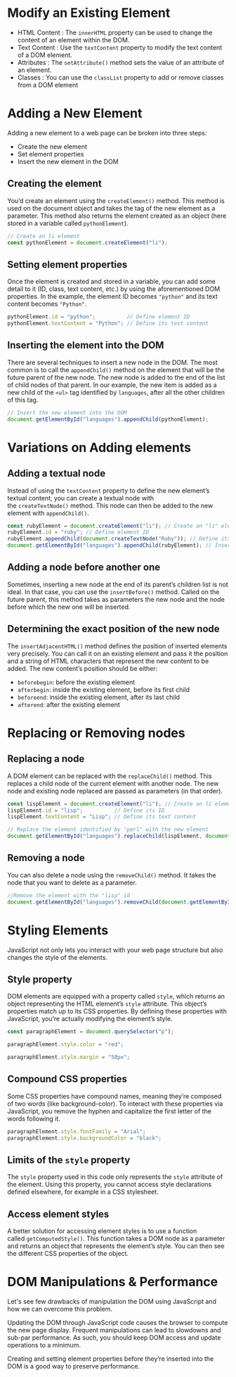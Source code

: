 # Modify an Existing Element
- HTML Content : The `innerHTML` property can be used to change the content of an element within the DOM.
- Text Content : Use the `textContent` property to modify the text content of a DOM element.
- Attributes : The `setAttribute()` method sets the value of an attribute of an element.
- Classes : You can use the `classList` property to add or remove classes from a DOM element

# Adding a New Element
Adding a new element to a web page can be broken into three steps:

- Create the new element
- Set element properties
- Insert the new element in the DOM

## Creating the element
You’d create an element using the `createElement()` method. This method is used on the document object and takes the tag of the new element as a parameter. This method also returns the element created as an object (here stored in a variable called `pythonElement`).

```javascript
// Create an li element
const pythonElement = document.createElement("li");
```

## Setting element properties
Once the element is created and stored in a variable, you can add some detail to it (ID, class, text content, etc.) by using the aforementioned DOM properties. In the example, the element ID becomes `"python"` and its text content becomes `"Python"`.

```javascript
pythonElement.id = "python";          // Define element ID 
pythonElement.textContent = "Python"; // Define its text content
```

## Inserting the element into the DOM
There are several techniques to insert a new node in the DOM. The most common is to call the `appendChild()` method on the element that will be the future parent of the new node. The new node is added to the end of the list of child nodes of that parent. In our example, the new item is added as a new child of the `<ul>` tag identified by `languages`, after all the other children of this tag.

```javascript
// Insert the new element into the DOM
document.getElementById("languages").appendChild(pythonElement);
```

# Variations on Adding elements
## Adding a textual node
Instead of using the `textContent` property to define the new element’s textual content, you can create a textual node with the `createTextNode()` method. This node can then be added to the new element with `appendChild()`.

```javascript
const rubyElement = document.createElement("li"); // Create an "li" element
rubyElement.id = "ruby"; // Define element ID
rubyElement.appendChild(document.createTextNode("Ruby")); // Define its text content
document.getElementById("languages").appendChild(rubyElement); // Insert the new element into the DOM
```

## Adding a node before another one
Sometimes, inserting a new node at the end of its parent’s children list is not ideal. In that case, you can use the `insertBefore()` method. Called on the future parent, this method takes as parameters the new node and the node before which the new one will be inserted.

## Determining the exact position of the new node
The `insertAdjacentHTML()` method defines the position of inserted elements very precisely. You can call it on an existing element and pass it the position and a string of HTML characters that represent the new content to be added. The new content’s position should be either:
- `beforebegin`: before the existing element
- `afterbegin`: inside the existing element, before its first child
- `beforeend`: inside the existing element, after its last child
- `afterend`: after the existing element

# Replacing or Removing nodes
## Replacing a node
A DOM element can be replaced with the `replaceChild()` method. This replaces a child node of the current element with another node. The new node and existing node replaced are passed as parameters (in that order).  
```javascript
const lispElement = document.createElement("li"); // Create an li element
lispElement.id = "lisp";          // Define its ID
lispElement.textContent = "Lisp"; // Define its text content

// Replace the element identified by "perl" with the new element
document.getElementById("languages").replaceChild(lispElement, document.getElementById("perl"));
```

## Removing a node
You can also delete a node using the `removeChild()` method. It takes the node that you want to delete as a parameter.

```javascript
//Remove the element with the "lisp" id
document.getElementById("languages").removeChild(document.getElementById("lisp"));
```

# Styling Elements
JavaScript not only lets you interact with your web page structure but also changes the style of the elements. 
## Style property
DOM elements are equipped with a property called `style`, which returns an object representing the HTML element’s `style` attribute. This object’s properties match up to its CSS properties. By defining these properties with JavaScript, you’re actually modifying the element’s style.

```javascript
const paragraphElement = document.querySelector("p");

paragraphElement.style.color = "red";

paragraphElement.style.margin = "50px";
```
## Compound CSS properties
Some CSS properties have compound names, meaning they’re composed of two words (like background-color). To interact with these properties via JavaScript, you remove the hyphen and capitalize the first letter of the words following it.

```javascript
paragraphElement.style.fontFamily = "Arial";
paragraphElement.style.backgroundColor = "black";
```

## Limits of the `style` property
The `style` property used in this code only represents the `style` attribute of the element. Using this property, you cannot access style declarations defined elsewhere, for example in a CSS stylesheet.

## Access element styles
A better solution for accessing element styles is to use a function called `getComputedStyle()`. This function takes a DOM node as a parameter and returns an object that represents the element’s style. You can then see the different CSS properties of the object.

# DOM Manipulations & Performance

Let's see few drawbacks of manipulation the DOM using JavaScript and how we can overcome this problem.

Updating the DOM through JavaScript code causes the browser to compute the new page display. Frequent manipulations can lead to slowdowns and sub-par performance. As such, you should keep DOM access and update operations to a minimum.

Creating and setting element properties before they’re inserted into the DOM is a good way to preserve performance.




